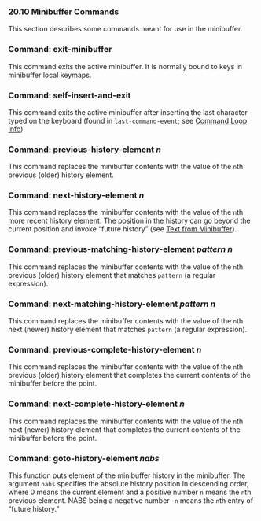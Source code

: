 

### 20.10 Minibuffer Commands

This section describes some commands meant for use in the minibuffer.

### Command: **exit-minibuffer**

This command exits the active minibuffer. It is normally bound to keys in minibuffer local keymaps.

### Command: **self-insert-and-exit**

This command exits the active minibuffer after inserting the last character typed on the keyboard (found in `last-command-event`; see [Command Loop Info](Command-Loop-Info.html)).

### Command: **previous-history-element** *n*

This command replaces the minibuffer contents with the value of the `n`th previous (older) history element.

### Command: **next-history-element** *n*

This command replaces the minibuffer contents with the value of the `n`th more recent history element. The position in the history can go beyond the current position and invoke “future history” (see [Text from Minibuffer](Text-from-Minibuffer.html)).

### Command: **previous-matching-history-element** *pattern n*

This command replaces the minibuffer contents with the value of the `n`th previous (older) history element that matches `pattern` (a regular expression).

### Command: **next-matching-history-element** *pattern n*

This command replaces the minibuffer contents with the value of the `n`th next (newer) history element that matches `pattern` (a regular expression).

### Command: **previous-complete-history-element** *n*

This command replaces the minibuffer contents with the value of the `n`th previous (older) history element that completes the current contents of the minibuffer before the point.

### Command: **next-complete-history-element** *n*

This command replaces the minibuffer contents with the value of the `n`th next (newer) history element that completes the current contents of the minibuffer before the point.

### Command: **goto-history-element** *nabs*

This function puts element of the minibuffer history in the minibuffer. The argument `nabs` specifies the absolute history position in descending order, where 0 means the current element and a positive number `n` means the `n`th previous element. NABS being a negative number -`n` means the `n`th entry of “future history.”
